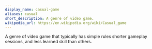 ```yaml
---
display_name: casual-game
aliases: casual
short_description: A genre of video game.
wikipedia_url: https://en.wikipedia.org/wiki/Casual_game
---
```

A genre of video game that typically has simple rules shorter gameplay sessions, and less learned skill than others.